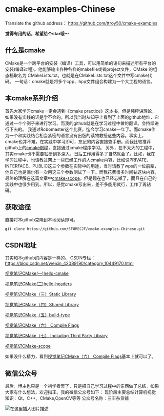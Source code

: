 # cmake-examples-Chinese
Translate the github address：   https://github.com/ttroy50/cmake-examples


**觉得有用的话，希望给个star哦～**
##  什么是cmake
CMake是一个跨平台的安装（编译）工具，可以用简单的语句来描述所有平台的安装(编译过程)。他能够输出各种各样的makefile或者project文件，CMake 的组态档取名为 CMakeLists.txt。也就是在CMakeLists.txt这个文件中写cmake代码。
一句话：cmake就是将多个cpp、hpp文件组合构建为一个大工程的语言。
##  本cmake系列介绍
首先大家学习cmake一定会遇到《cmake practice》这本书，但是纯粹讲理论，如果没有实践的话是学不会的。所以我当时从知乎上看到了上面的github地址，它通过一个个例子来进行学习。而我的github就是在学习过程中做的翻译。会持续进行下去的。
我通过Robomaster这个比赛，迄今学习cmake一年了。而cmake作为一个和实践结合相当紧密的语言没有出版的读物教授这些内容。事实上，cmake也并不难，在实践中学习即可，忘记的内容直接查手册。而我比较推荐github上的[cmake例程](https://github.com/ttroy50/cmake-examples)，直接通过cmake程序学习。
另外，在不太大的工程中，其实cmake也不需要钻研到多深入，日后工作用得多了自然就会了。比如，我在学习过程中，也请教过网上一些已经工作的人cmake内容，比如说PRIVATE、INTERFACE、PUBLIC这三个参数在实际中的用途，当时请教了wps的一位前辈，他自己也是偶尔有一次用这三个参数测试了一下。而我花费很多时间钻这块内容，最终的理解在这篇文章中[cmake-scope](https://blog.csdn.net/weixin_42089190/article/details/105357050)。但是现在也已经忘掉了，而且在自己的实践中也很少用到。所以，感觉cmake写出来，差不多能用就行，工作了再钻研。
##  获取途径
直接将本github克隆到本地阅读即可。
```shell
git clone https://github.com/SFUMECJF/cmake-examples-Chinese.git
```
##  CSDN地址
其实和本github的内容是一样的。
CSDN专栏：https://blog.csdn.net/weixin_42089190/category_10449170.html

[视觉笔记CMake(一)hello-cmake](https://blog.csdn.net/weixin_42089190/article/details/104896748)

[视觉笔记CMake(二)hello-headers](https://blog.csdn.net/weixin_42089190/article/details/105046533)

[视觉笔记CMake（三）Static Library](https://blog.csdn.net/weixin_42089190/article/details/105343675)

[视觉笔记CMake（四）Shared Library](https://blog.csdn.net/weixin_42089190/article/details/106058822)

[视觉笔记CMake（五）build-type](https://blog.csdn.net/weixin_42089190/article/details/106420270)

[视觉笔记CMake（六） Compile Flags](https://blog.csdn.net/weixin_42089190/article/details/106836208)

[视觉笔记CMake（七） Including Third Party Library](https://blog.csdn.net/weixin_42089190/article/details/108942491)

[视觉笔记CMake-scope](https://blog.csdn.net/weixin_42089190/article/details/105357050)



如果没什么精力，看到[视觉笔记CMake（六） Compile Flags](https://blog.csdn.net/weixin_42089190/article/details/106836208)基本上就可以了。
##  微信公众号
最后，博主也只是一个初学者罢了，只是把自己学习过程中的东西做了总结，如果大家有什么想法，欢迎指正。我的微信公众号如下：
现阶段主要总结计算机视觉知识：Qt，C++，CMake,OpenCV等等
公众号名称：三丰杂货铺

![在这里插入图片描述](https://img-blog.csdnimg.cn/20200529103009878.gif#pic_center)
